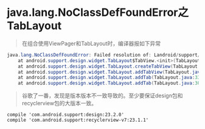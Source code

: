 **java.lang.NoClassDefFoundError之TabLayout**
===
>在组合使用ViewPager和TabLayout时，编译器报如下异常  
```java
java.lang.NoClassDefFoundError: Failed resolution of: Landroid/support/v7/internal/widget/TintManager;
	at android.support.design.widget.TabLayout$TabView.<init>(TabLayout.java:1041)
	at android.support.design.widget.TabLayout.createTabView(TabLayout.java:582)
	at android.support.design.widget.TabLayout.addTabView(TabLayout.java:616)
	at android.support.design.widget.TabLayout.addTab(TabLayout.java:334)
	at android.support.design.widget.TabLayout.addTab(TabLayout.java:309)

```
>谷歌了一番，发现是版本版本不一致导致的。至少要保证design包和recyclerview包的大版本一致。  
```android
compile 'com.android.support:design:23.2.0'
compile 'com.android.support:recyclerview-v7:23.1.1'
```